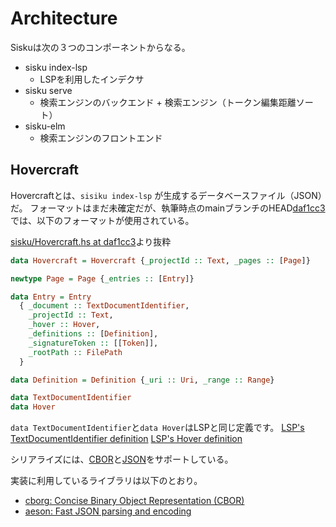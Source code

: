 # Architecture

Siskuは次の３つのコンポーネントからなる。

- sisku index-lsp
    - LSPを利用したインデクサ
- sisku serve
    - 検索エンジンのバックエンド + 検索エンジン（トークン編集距離ソート）
- sisku-elm
    - 検索エンジンのフロントエンド

<!--
![Sisku Architecture](/docs/Sisku_Architecture.jpg)
-->

## Hovercraft
Hovercraftとは、`sisiku index-lsp` が生成するデータベースファイル（JSON）だ。
フォーマットはまだ未確定だが、執筆時点のmainブランチのHEAD[daf1cc3](https://github.com/takoeight0821/sisku/commit/daf1cc3b7d1c67cb637fbd1466bac0315811e670)
では、以下のフォーマットが使用されている。

[sisku/Hovercraft\.hs at daf1cc3](https://github.com/takoeight0821/sisku/blob/daf1cc3b7d1c67cb637fbd1466bac0315811e670/src/Sisku/Hovercraft.hs)より抜粋
```haskell
data Hovercraft = Hovercraft {_projectId :: Text, _pages :: [Page]}

newtype Page = Page {_entries :: [Entry]}

data Entry = Entry
  { _document :: TextDocumentIdentifier,
    _projectId :: Text,
    _hover :: Hover,
    _definitions :: [Definition],
    _signatureToken :: [[Token]],
    _rootPath :: FilePath
  }

data Definition = Definition {_uri :: Uri, _range :: Range}

data TextDocumentIdentifier
data Hover
```

`data TextDocumentIdentifier`と`data Hover`はLSPと同じ定義です。
[LSP's TextDocumentIdentifier definition](https://microsoft.github.io/language-server-protocol/specifications/lsp/3.17/specification/#textDocumentIdentifier)
[LSP's Hover definition](https://microsoft.github.io/language-server-protocol/specifications/lsp/3.17/specification/#hover)

シリアライズには、[CBOR](https://cbor.io/)と[JSON](https://www.json.org/)をサポートしている。

実装に利用しているライブラリは以下のとおり。
* [cborg: Concise Binary Object Representation \(CBOR\)](https://hackage.haskell.org/package/cborg)
* [aeson: Fast JSON parsing and encoding](https://hackage.haskell.org/package/aeson)
